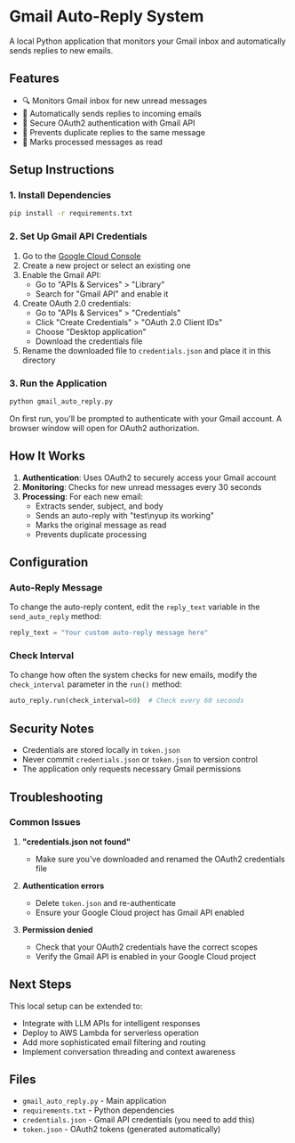 # Gmail Auto-Reply System

A local Python application that monitors your Gmail inbox and automatically sends replies to new emails.

## Features

- 🔍 Monitors Gmail inbox for new unread messages
- 📧 Automatically sends replies to incoming emails
- 🔐 Secure OAuth2 authentication with Gmail API
- 🚫 Prevents duplicate replies to the same message
- 📝 Marks processed messages as read

## Setup Instructions

### 1. Install Dependencies

```bash
pip install -r requirements.txt
```

### 2. Set Up Gmail API Credentials

1. Go to the [Google Cloud Console](https://console.cloud.google.com/)
2. Create a new project or select an existing one
3. Enable the Gmail API:
   - Go to "APIs & Services" > "Library"
   - Search for "Gmail API" and enable it
4. Create OAuth 2.0 credentials:
   - Go to "APIs & Services" > "Credentials"
   - Click "Create Credentials" > "OAuth 2.0 Client IDs"
   - Choose "Desktop application"
   - Download the credentials file
5. Rename the downloaded file to `credentials.json` and place it in this directory

### 3. Run the Application

```bash
python gmail_auto_reply.py
```

On first run, you'll be prompted to authenticate with your Gmail account. A browser window will open for OAuth2 authorization.

## How It Works

1. **Authentication**: Uses OAuth2 to securely access your Gmail account
2. **Monitoring**: Checks for new unread messages every 30 seconds
3. **Processing**: For each new email:
   - Extracts sender, subject, and body
   - Sends an auto-reply with "test\nyup its working"
   - Marks the original message as read
   - Prevents duplicate processing

## Configuration

### Auto-Reply Message
To change the auto-reply content, edit the `reply_text` variable in the `send_auto_reply` method:

```python
reply_text = "Your custom auto-reply message here"
```

### Check Interval
To change how often the system checks for new emails, modify the `check_interval` parameter in the `run()` method:

```python
auto_reply.run(check_interval=60)  # Check every 60 seconds
```

## Security Notes

- Credentials are stored locally in `token.json`
- Never commit `credentials.json` or `token.json` to version control
- The application only requests necessary Gmail permissions

## Troubleshooting

### Common Issues

1. **"credentials.json not found"**
   - Make sure you've downloaded and renamed the OAuth2 credentials file

2. **Authentication errors**
   - Delete `token.json` and re-authenticate
   - Ensure your Google Cloud project has Gmail API enabled

3. **Permission denied**
   - Check that your OAuth2 credentials have the correct scopes
   - Verify the Gmail API is enabled in your Google Cloud project

## Next Steps

This local setup can be extended to:
- Integrate with LLM APIs for intelligent responses
- Deploy to AWS Lambda for serverless operation
- Add more sophisticated email filtering and routing
- Implement conversation threading and context awareness

## Files

- `gmail_auto_reply.py` - Main application
- `requirements.txt` - Python dependencies
- `credentials.json` - Gmail API credentials (you need to add this)
- `token.json` - OAuth2 tokens (generated automatically) 